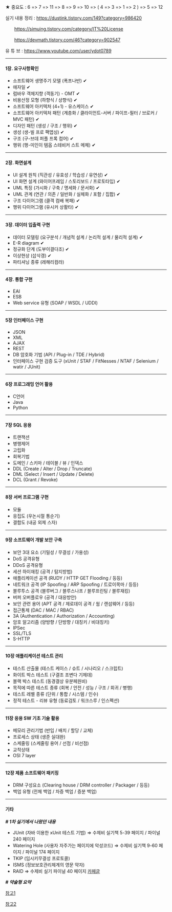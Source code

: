 ★ 중요도 : 6 => 7 => 11 => 8 => 9 => 10 => ( 4 => 3 => 1 => 2 ) => 5 => 12

실기 내용 정리 : https://dustink.tistory.com/149?category=986420 

　　https://simuing.tistory.com/category/IT%20License

　　https://devmath.tistory.com/46?category=902547

유 튜 브 :  https://www.youtube.com/user/ydot0789

---

#### **1장. 요구사항확인**

- 소프트웨어 생명주기 모델 (폭프나반) ✔
- 애자일 ✔
- 럼바우 객체지향 (객동기) -  OMT ✔
- 비용산정 모형 (하향식 / 상향식) ✔
- 소프트웨어 아키텍처 (4+1) - 유스케이스 ✔
- 소프트웨어 아키텍처 패턴 (계층화 / 클라이언트-서버 / 파이프-필터 / 브로커 / MVC 패턴) ✔
- 디자인 패턴 (생성 / 구조 / 행위) ✔
- 생성 (생-빌 프로 팩앱싱) ✔
- 구조 (구-브데 퍼플 프록 컴어) ✔
- 행위 (행-미인이 템옵 스테비커 스트 메체) ✔

---

#### **2장. 화면설계**

- UI 설계 원칙 (직관성 / 유효성 / 학습성 / 유연성) ✔
- UI 화면 설계 (와이어프레임 / 스토리보드 / 프로토타입) ✔
- UML 특징 (가시화 / 구축 / 명세화 / 문서화) ✔
- UML 관계 (연관 / 의존 / 일반화 / 실체화 / 포함 / 집합) ✔
- 구조 다이어그램 (클객 컴배 복패) ✔
- 행위 다이어그램 (유시커 상활타) ✔

---

#### **3장. 데이터 입출력 구현**

- 데이터 모델링 (요구분석 / 개념적 설계 / 논리적 설계 / 물리적 설계) ✔
- E-R diagram ✔
- 정규화 단계 (도부이결다조)  ✔
- 이상현상 (삽삭갱)  ✔
- 파티셔닝 종류 (레해리컴라)

---

#### **4장. 통합 구현**

- EAI
- ESB
- Web service 유형 (SOAP / WSDL / UDDI)

---

#### **5장 인터페이스 구현**

- JSON
- XML
- AJAX
- REST
- DB 암호화 기법 (API / Plug-in / TDE / Hybrid)
- 인터페이스 구현 검증 도구 (xUnit / STAF / FitNesses / NTAF / Selenium / watir / JUnit)

---

#### **6장 프로그래밍 언어 활용**

- C언어
- Java
- Python

---

#### **7장 SQL 응용**

- 트랜잭션
- 병행제어
- 고립화
- 회복기법
- 도메인 / 스키마 / 테이블 / 뷰 / 인덱스
- DDL (Create / Alter / Drop / Truncate)
- DML (Select / Insert / Update / Delete)
- DCL (Grant / Revoke)

---

#### **8장 서버 프로그램 구현**

- 모듈
- 응집도 (우논시절 통순기)
- 결합도 (내공 외제 스자)

---

#### **9장 소프트웨어 개발 보안 구축**

- 보안 3대 요소 (기밀성 / 무결성 / 가용성)
- DoS 공격유형
- DDoS 공격유형
- 세션 하이재킹 (공격 / 탐지방법)
- 애플리케이션 공격 (RUDY / HTTP GET Flooding / 등등)
- 네트워크 공격 (IP Spoofing / ARP Spoofing / 트로이목마 / 등등)
- 블루투스 공격 (블루버그 / 블루스나프 / 블루프린팅 / 블루재킹)
- 버퍼 오버플로우 (공격 / 대응방안)
- 보안 관련 용어 (APT 공격 / 제로데이 공격 / 웜 / 랜섬웨어 / 등등)
- 접근통제 (DAC / MAC / RBAC)
- 3A (Authentication / Authorization / Accounting)
- 암호 알고리즘 (양방향 / 단방향 / 대칭키 / 비대칭키)
- IPSec
- SSL/TLS
- S-HTTP

---

#### **10장 애플리케이션 테스트 관리**

- 테스트 산출물 (테스트 케이스 / 슈트 / 시나리오 / 스크립트)
- 화이트 박스 테스트 (구결조 조변다 기제데)
- 블랙 박스 테스트 (동경결상 유분페원비)
- 목적에 따른 테스트 종류 (회복 / 안전 / 성능 / 구조 / 회귀 / 병행)
- 테스트 레벨 종류 (단위 / 통합 / 시스템 / 인수)
- 정적 테스트 - 리뷰 유형 (동료검토 / 워크스루 / 인스펙션)

---

#### **11장 응용 SW 기초 기술 활용**

- 메모리 관리기법 (반입 / 배치 / 할당 / 교체)
- 프로세스 상태 (생준 실대완)
- 스케줄링 (스케줄링 용어 / 선점 / 비선점)
- 교착상태
- OSI 7 layer

---

#### **12장 제품 소프트웨어 패키징**

- DRM 구성요소 (Clearing house / DRM controller / Packager / 등등)
- 백업 유형 (전체 백업 / 차증 백업 / 증분 백업)


---

#### **기타**

***\#  1차 실기에서 나왔던 내용***

- JUnit (자바 이용한 xUnit 테스트 기법) => 수제비 실기책 5-39 페이지 / 파이널 240 페이지
- Watering Hole (사용자 자주가는 페이지에 악성코드) => 수제비 실기책 9-60 페이지 / 파이널 174 페이지
- TKIP (임시키무결성 프로토콜)
- ISMS (정보보호관리체계의 영문 약자)
- RAID => 수제비 실기 파이널 40 페이지 [카페글](https://cafe.naver.com/soojebi?iframe_url_utf8=%2FArticleRead.nhn%253Fclubid%3D29835300%2526articleid%3D121357%2526commentFocus%3Dtrue)


***\# 약술형 요약***

[참고1](https://cafe.naver.com/soojebi/92591)

[참고2](https://cafe.naver.com/soojebi/118314)